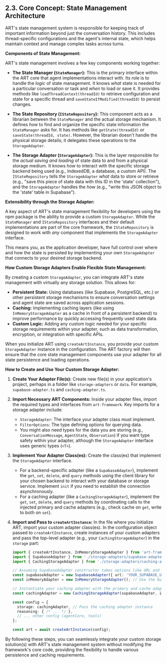 ## 2.3. Core Concept: State Management Architecture

ART's state management system is responsible for keeping track of important information beyond just the conversation history. This includes thread-specific configurations and the agent's internal state, which helps maintain context and manage complex tasks across turns.

**Components of State Management:**

ART's state management involves a few key components working together:

*   **The State Manager (`StateManager`):** This is the primary interface within the ART core that agent implementations interact with. Its role is to handle the *logic* of state management. It knows *what* state is needed for a particular conversation or task and *when* to load or save it. It provides methods like `loadThreadContext(threadId)` to retrieve configuration and state for a specific thread and `saveStateIfModified(threadId)` to persist changes.

*   **The State Repository (`IStateRepository`):** This component acts as a librarian between the `StateManager` and the actual storage mechanism. It defines *how* to find and organize the specific state information the `StateManager` asks for. It has methods like `getState(threadId)` or `saveState(threadId, state)`. However, the librarian doesn't handle the physical storage details; it delegates these operations to the `StorageAdapter`.

*   **The Storage Adapter (`StorageAdapter`):** This is the layer responsible for the *actual saving and loading* of state data to and from a physical storage medium. It knows *how* to interact with the specific storage backend being used (e.g., IndexedDB, a database, a custom API). The `IStateRepository` tells the `StorageAdapter` *what* data to store or retrieve (e.g., "save this piece of state data with this ID in the 'state' collection"), and the `StorageAdapter` handles the *how* (e.g., "write this JSON object to the 'state' table in Supabase").

**Extensibility through the Storage Adapter:**

A key aspect of ART's state management flexibility for developers using the npm package is the ability to provide a custom `StorageAdapter`. While the `StateManager` and `IStateRepository` interfaces and their default implementations are part of the core framework, the `IStateRepository` is designed to work with *any* component that implements the `StorageAdapter` interface.

This means you, as the application developer, have full control over where and how the state is persisted by implementing your own `StorageAdapter` that connects to your desired storage backend.

**How Custom Storage Adapters Enable Flexible State Management:**

By creating a custom `StorageAdapter`, you can integrate ART's state management with virtually any storage solution. This allows for:

*   **Persistent State:** Using databases (like Supabase, PostgreSQL, etc.) or other persistent storage mechanisms to ensure conversation settings and agent state are saved across application sessions.
*   **Caching:** Implementing caching layers (like using `InMemoryStorageAdapter` as a cache in front of a persistent backend) to improve performance by quickly accessing frequently used state data.
*   **Custom Logic:** Adding any custom logic needed for your specific storage requirements within your adapter, such as data transformation, encryption, or integration with specific APIs.

When you initialize ART using `createArtInstance`, you provide your custom `StorageAdapter` instance in the configuration. The ART factory will then ensure that the core state management components use your adapter for all state persistence and loading operations.

**How to Create and Use Your Custom Storage Adapter:**

1.  **Create Your Adapter File(s):** Create new file(s) in your application's project, perhaps in a folder like `storage-adapters` or `data`. For example, `supabase-adapter.ts` and `caching-adapter.ts`.
2.  **Import Necessary ART Components:** Inside your adapter files, import the required types and interfaces from `art-framework`. Key imports for a storage adapter include:
    *   `StorageAdapter`: The interface your adapter class must implement.
    *   `FilterOptions`: The type defining options for querying data.
    *   You might also need types for the data you are storing (e.g., `ConversationMessage`, `AgentState`, `Observation`) if you want type safety within your adapter, although the `StorageAdapter` interface uses generic types (`<T>`).
3.  **Implement Your Adapter Class(es):** Create the class(es) that implement the `StorageAdapter` interface.
    *   For a backend-specific adapter (like a `SupabaseAdapter`), implement the `get`, `set`, `delete`, and `query` methods using the client library for your chosen backend to interact with your database or storage service. Implement `init` if you need to establish the connection asynchronously.
    *   For a caching adapter (like a `CachingStorageAdapter`), implement the `get`, `set`, `delete`, and `query` methods by coordinating calls to the injected primary and cache adapters (e.g., check cache on `get`, write to both on `set`).
4.  **Import and Pass to `createArtInstance`:** In the file where you initialize ART, import your custom adapter class(es). In the configuration object passed to `createArtInstance`, create instances of your custom adapters and pass the top-level adapter (e.g., your `CachingStorageAdapter`) in the `storage` part:

    ```typescript
    import { createArtInstance, InMemoryStorageAdapter } from 'art-framework';
    import { SupabaseAdapter } from './storage-adapters/supabase-adapter'; // Import your Supabase adapter
    import { CachingStorageAdapter } from './storage-adapters/caching-adapter'; // Import your Caching adapter

    // Assuming SupabaseAdapter constructor takes options like URL and Key
    const supabaseAdapter = new SupabaseAdapter({ url: 'YOUR_SUPABASE_URL', apiKey: 'YOUR_SUPABASE_API_KEY' });
    const inMemoryAdapter = new InMemoryStorageAdapter(); // Use the built-in in-memory adapter

    // Instantiate your caching adapter with the primary and cache adapters
    const cachingAdapter = new CachingStorageAdapter(supabaseAdapter, inMemoryAdapter);

    const config = {
      storage: cachingAdapter, // Pass the caching adapter instance
      reasoning: { /* ... */ },
      // ... other config (agentCore, tools)
    };

    const art = await createArtInstance(config);
    ```

By following these steps, you can seamlessly integrate your custom storage solution(s) with ART's state management system without modifying the framework's core code, providing the flexibility to handle various persistence and caching requirements.